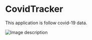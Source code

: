 # CovidTracker

This application is follow covid-19 data.

![Image description](https://github.com/cmlcrn17/CovidTracker/blob/master/CovidTracker)

